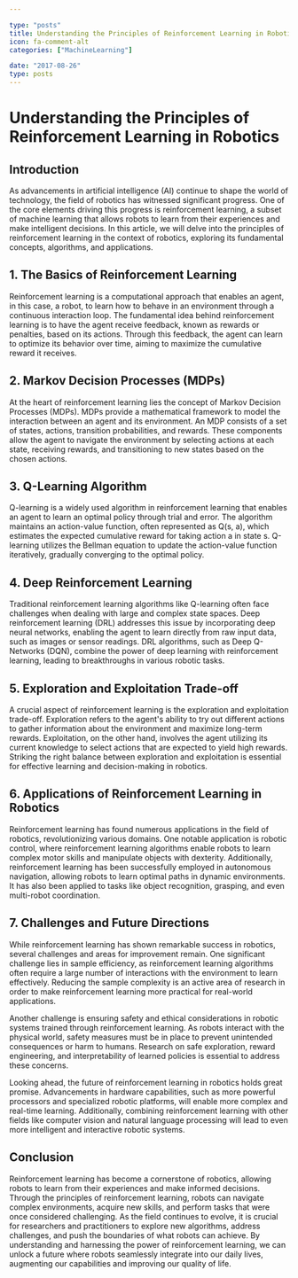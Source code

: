 ```yaml
---

type: "posts"
title: Understanding the Principles of Reinforcement Learning in Robotics
icon: fa-comment-alt
categories: ["MachineLearning"]

date: "2017-08-26"
type: posts
---
```





# Understanding the Principles of Reinforcement Learning in Robotics

## Introduction

As advancements in artificial intelligence (AI) continue to shape the world of technology, the field of robotics has witnessed significant progress. One of the core elements driving this progress is reinforcement learning, a subset of machine learning that allows robots to learn from their experiences and make intelligent decisions. In this article, we will delve into the principles of reinforcement learning in the context of robotics, exploring its fundamental concepts, algorithms, and applications.

## 1. The Basics of Reinforcement Learning

Reinforcement learning is a computational approach that enables an agent, in this case, a robot, to learn how to behave in an environment through a continuous interaction loop. The fundamental idea behind reinforcement learning is to have the agent receive feedback, known as rewards or penalties, based on its actions. Through this feedback, the agent can learn to optimize its behavior over time, aiming to maximize the cumulative reward it receives.

## 2. Markov Decision Processes (MDPs)

At the heart of reinforcement learning lies the concept of Markov Decision Processes (MDPs). MDPs provide a mathematical framework to model the interaction between an agent and its environment. An MDP consists of a set of states, actions, transition probabilities, and rewards. These components allow the agent to navigate the environment by selecting actions at each state, receiving rewards, and transitioning to new states based on the chosen actions.

## 3. Q-Learning Algorithm

Q-learning is a widely used algorithm in reinforcement learning that enables an agent to learn an optimal policy through trial and error. The algorithm maintains an action-value function, often represented as Q(s, a), which estimates the expected cumulative reward for taking action a in state s. Q-learning utilizes the Bellman equation to update the action-value function iteratively, gradually converging to the optimal policy.

## 4. Deep Reinforcement Learning

Traditional reinforcement learning algorithms like Q-learning often face challenges when dealing with large and complex state spaces. Deep reinforcement learning (DRL) addresses this issue by incorporating deep neural networks, enabling the agent to learn directly from raw input data, such as images or sensor readings. DRL algorithms, such as Deep Q-Networks (DQN), combine the power of deep learning with reinforcement learning, leading to breakthroughs in various robotic tasks.

## 5. Exploration and Exploitation Trade-off

A crucial aspect of reinforcement learning is the exploration and exploitation trade-off. Exploration refers to the agent's ability to try out different actions to gather information about the environment and maximize long-term rewards. Exploitation, on the other hand, involves the agent utilizing its current knowledge to select actions that are expected to yield high rewards. Striking the right balance between exploration and exploitation is essential for effective learning and decision-making in robotics.

## 6. Applications of Reinforcement Learning in Robotics

Reinforcement learning has found numerous applications in the field of robotics, revolutionizing various domains. One notable application is robotic control, where reinforcement learning algorithms enable robots to learn complex motor skills and manipulate objects with dexterity. Additionally, reinforcement learning has been successfully employed in autonomous navigation, allowing robots to learn optimal paths in dynamic environments. It has also been applied to tasks like object recognition, grasping, and even multi-robot coordination.

## 7. Challenges and Future Directions

While reinforcement learning has shown remarkable success in robotics, several challenges and areas for improvement remain. One significant challenge lies in sample efficiency, as reinforcement learning algorithms often require a large number of interactions with the environment to learn effectively. Reducing the sample complexity is an active area of research in order to make reinforcement learning more practical for real-world applications.

Another challenge is ensuring safety and ethical considerations in robotic systems trained through reinforcement learning. As robots interact with the physical world, safety measures must be in place to prevent unintended consequences or harm to humans. Research on safe exploration, reward engineering, and interpretability of learned policies is essential to address these concerns.

Looking ahead, the future of reinforcement learning in robotics holds great promise. Advancements in hardware capabilities, such as more powerful processors and specialized robotic platforms, will enable more complex and real-time learning. Additionally, combining reinforcement learning with other fields like computer vision and natural language processing will lead to even more intelligent and interactive robotic systems.

## Conclusion

Reinforcement learning has become a cornerstone of robotics, allowing robots to learn from their experiences and make informed decisions. Through the principles of reinforcement learning, robots can navigate complex environments, acquire new skills, and perform tasks that were once considered challenging. As the field continues to evolve, it is crucial for researchers and practitioners to explore new algorithms, address challenges, and push the boundaries of what robots can achieve. By understanding and harnessing the power of reinforcement learning, we can unlock a future where robots seamlessly integrate into our daily lives, augmenting our capabilities and improving our quality of life.